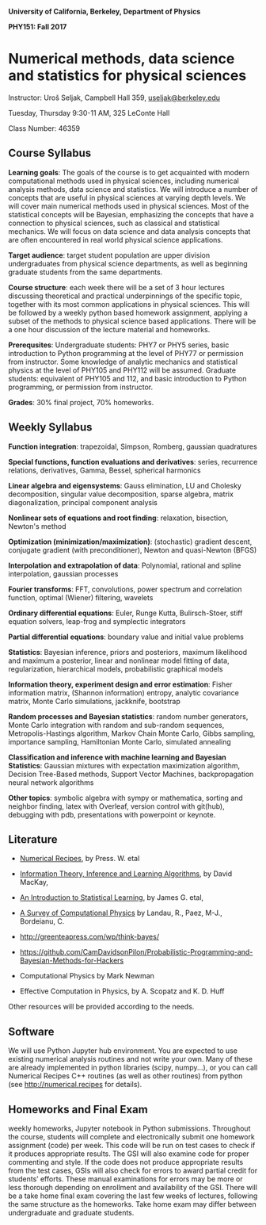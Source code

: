 **University of California, Berkeley, Department of Physics**

**PHY151: Fall 2017**

Numerical methods, data science and statistics for physical sciences
====================================================================

Instructor: Uro&#353; Seljak, Campbell Hall 359, useljak@berkeley.edu

Tuesday, Thursday 9:30-11 AM, 325 LeConte Hall

Class Number: 46359

Course Syllabus
---------------

**Learning goals**:
The goals of the course is to get acquainted with modern computational methods
used in physical sciences, including numerical analysis methods, data science and statistics. 
We will introduce a number of concepts that are useful in physical sciences at varying depth levels. We will cover main numerical methods used in physical sciences. Most of the statistical concepts will be Bayesian, 
emphasizing the concepts that have a connection to physical sciences, such as classical and statistical mechanics. We will focus on data science and data analysis concepts that are often encountered in real world physical science applications. 

**Target audience**:
target student population are upper division undergraduates from physical science departments, as well as beginning graduate students from the same departments.

**Course structure**:
each week there will be a set of 3 hour lectures discussing theoretical and practical underpinnings of the specific topic,
together with its most common applications in physical sciences. This will be followed by a weekly python based homework assignment,
applying a subset of the methods to physical science based applications. There will be a one hour discussion of the lecture material and homeworks.

**Prerequsites**:
Undergraduate students: PHY7 or PHY5 series, 
basic introduction to Python programming at the level of PHY77 or permission from instructor. 
Some knowledge of analytic mechanics and statistical physics at the level of PHY105 and PHY112 will be assumed. Graduate students: equivalent of PHY105 and 112, and basic introduction to Python programming, or permission from instructor. 

**Grades**: 30% final project, 70% homeworks.

Weekly Syllabus
---------------

**Function integration**: trapezoidal, Simpson, Romberg, gaussian quadratures

**Special functions, function evaluations and derivatives**: series, recurrence relations, derivatives, Gamma, Bessel, spherical harmonics

**Linear algebra and eigensystems**: Gauss elimination, LU and Cholesky decomposition, singular value decomposition, sparse algebra, matrix diagonalization, principal component analysis

**Nonlinear sets of equations and root finding**: relaxation, bisection, Newton's method

**Optimization (minimization/maximization)**: (stochastic) gradient descent, conjugate gradient (with 
preconditioner), Newton and quasi-Newton (BFGS)

**Interpolation and extrapolation of data**: Polynomial, rational and spline interpolation, gaussian processes

**Fourier transforms**: FFT, convolutions, power spectrum and correlation function, optimal (Wiener) filtering, wavelets

**Ordinary differential equations**: Euler, Runge Kutta, Bulirsch-Stoer, stiff equation solvers, leap-frog and symplectic integrators

**Partial differential equations**: boundary value and initial value problems

**Statistics**: Bayesian inference, priors and posteriors, maximum likelihood and maximum a posterior, linear and
nonlinear model fitting of data, regularization, hierarchical models, probabilistic graphical models

**Information theory, experiment design and error estimation**: Fisher information matrix, (Shannon information) entropy, 
analytic covariance matrix, Monte Carlo simulations, jackknife, bootstrap

**Random processes and Bayesian statistics**: random number generators, Monte Carlo integration with random and sub-random sequences,
Metropolis-Hastings algorithm, Markov Chain Monte Carlo, Gibbs sampling, importance sampling, Hamiltonian Monte Carlo, simulated annealing

**Classification and inference with machine learning and Bayesian Statistics**: Gaussian mixtures with expectation
maximization algorithm, Decision Tree-Based methods, Support Vector Machines, backpropagation neural network algorithms

**Other topics**: symbolic algebra with sympy or mathematica, sorting and neighbor finding, latex with Overleaf, version control with git(hub), debugging with pdb, presentations with powerpoint or keynote.

Literature
----------

- [Numerical Recipes](http://numerical.recipes), by Press. W. etal

- [Information Theory, Inference and Learning Algorithms](http://www.inference.phy.cam.ac.uk/mackay/itila/book.html), by David MacKay,

- [An Introduction to Statistical Learning](http://www-bcf.usc.edu/~gareth/ISL/ISLR%20Sixth%20Printing.pdf), by James G. etal, 

- [A Survey of Computational Physics](http://www.compadre.org/psrc/items/detail.cfm?ID=11578) by Landau, R., Paez, M-J., Bordeianu, C.

- <http://greenteapress.com/wp/think-bayes/>

- <https://github.com/CamDavidsonPilon/Probabilistic-Programming-and-Bayesian-Methods-for-Hackers>

- Computational Physics by Mark Newman

- Effective Computation in Physics, by A. Scopatz and K. D. Huff

[//]: # (THESE WERE COMMENTED OUT )

[//]: # (opinionated lectures in statistics by Press W., )

[//]: # (http://wpressutexas.net/coursewiki/index.php/OpinionatedLessons.org/ )

[//]: # (mathematicalmonk series of videos by Jeff Miller, https://www.youtube.com/user/mathematicalmonk/playlists?spfreload=10 )

[//]: # (Various other resources )

[//]: # (https://arxiv.org/pdf/1505.02965.pdf)

[//]: # (https://arxiv.org/abs/1701.02434)

Other resources will be provided according to the needs.

Software
--------

We will use Python Jupyter hub environment. You are expected to use existing numerical analysis routines and not write your own. Many of these are already
implemented in python libraries (scipy, numpy...), or you can call Numerical Recipes C++ routines (as well as other
routines) from python (see <http://numerical.recipes> for details). 

[//]: # (Routines that go with Landau's book are at)
[//]: # (http://www.science.oregonstate.edu/~landaur/Books/CPbook/Codes/PythonCodes/)

Homeworks and Final Exam
------------------------

weekly homeworks, Jupyter notebook in Python submissions. 
Throughout the course, students will complete and electronically submit one homework assignment (code) per week. This code will be run on test cases to check if it produces appropriate results. The GSI will also examine code for proper commenting and style. If the code does not produce appropriate results from the test cases, GSIs will also check for errors to award partial credit for students’ efforts. These manual examinations for errors may be more or less thorough depending on enrollment and availability of the GSI. 
There will be a take home final exam covering the last few weeks of lectures, following the same structure as the homeworks. Take home exam may differ between undergraduate and graduate students. 
